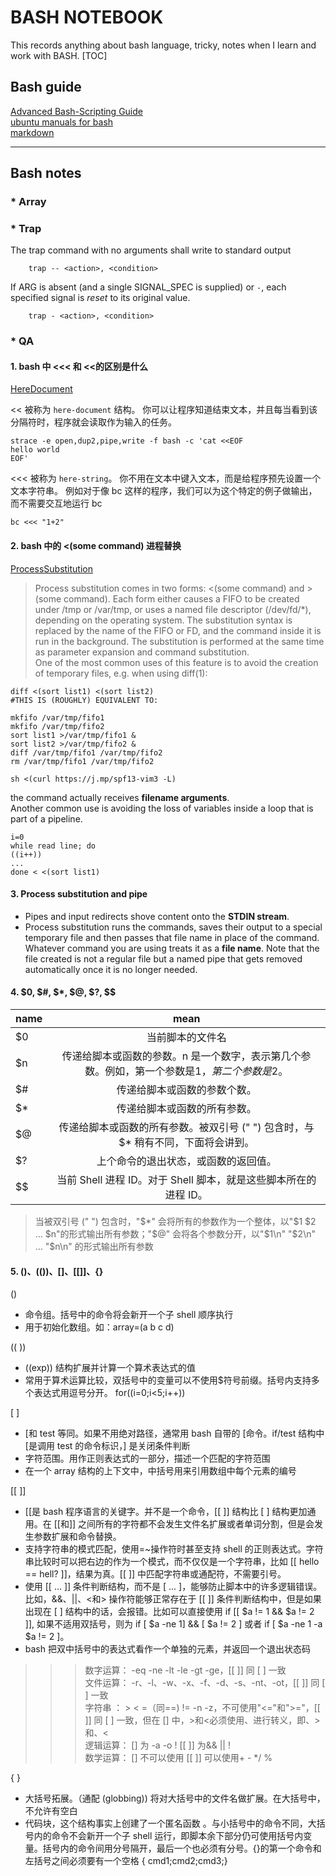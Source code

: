 # BASH NOTEBOOK
  This records anything about bash language, tricky, notes when I learn and work with BASH.
[TOC]

## Bash guide
[Advanced Bash-Scripting Guide](http://www.tldp.org/LDP/abs/html/)  
[ubuntu manuals for bash](http://manpages.ubuntu.com/manpages/eoan/en/man1/bash.1.html)  
[markdown](https://github.com/google/styleguide/blob/gh-pages/docguide/style.md)  
 
------

## Bash notes
<!-- CHAPTER START -->
### * Array

<!-- CHAPTER END -->

<!-- CHAPTER START -->
### * Trap
The trap command with no arguments shall write to standard output
```shell
    trap -- <action>, <condition>
```
If ARG is absent (and a single SIGNAL_SPEC is supplied) or `-`, each specified signal is *reset* to its original value.
```shell
    trap - <action>, <condition>
```
<!-- CHAPTER END -->

<!-- CHAPTER START -->
### * QA
#### 1. bash 中 <<< 和 <<的区别是什么
[HereDocument](http://mywiki.wooledge.org/HereDocument?action=show&redirect=HereString)

<< 被称为 `here-document` 结构。 你可以让程序知道结束文本，并且每当看到该分隔符时，程序就会读取作为输入的任务。

```shell
strace -e open,dup2,pipe,write -f bash -c 'cat <<EOF
hello world
EOF'
```

<<< 被称为 `here-string`。 你不用在文本中键入文本，而是给程序预先设置一个文本字符串。 例如对于像 bc 这样的程序，我们可以为这个特定的例子做输出，而不需要交互地运行 bc
```shell
bc <<< "1+2"
```
#### 2. bash 中的 <(some command) 进程替换
[ProcessSubstitution](http://mywiki.wooledge.org/ProcessSubstitution) 
>Process substitution comes in two forms: <(some command) and >(some command). Each form either causes a FIFO to be created under /tmp or /var/tmp, or uses a named file descriptor (/dev/fd/*), depending on the operating system. The substitution syntax is replaced by the name of the FIFO or FD, and the command inside it is run in the background. The substitution is performed at the same time as parameter expansion and command substitution.  
One of the most common uses of this feature is to avoid the creation of temporary files, e.g. when using diff(1):
```shell
diff <(sort list1) <(sort list2)
#THIS IS (ROUGHLY) EQUIVALENT TO:

mkfifo /var/tmp/fifo1
mkfifo /var/tmp/fifo2
sort list1 >/var/tmp/fifo1 &
sort list2 >/var/tmp/fifo2 &
diff /var/tmp/fifo1 /var/tmp/fifo2
rm /var/tmp/fifo1 /var/tmp/fifo2
```
```shell
sh <(curl https://j.mp/spf13-vim3 -L)
```
the command actually receives **filename arguments**.  
Another common use is avoiding the loss of variables inside a loop that is part of a pipeline. 

```shell
i=0
while read line; do
((i++))
...
done < <(sort list1)
```
#### 3. Process substitution and pipe
* Pipes and input redirects shove content onto the **STDIN stream**.  
* Process substitution runs the commands, saves their output to a special temporary file and then passes that file name in place of the command. Whatever command you are using treats it as a **file name**. Note that the file created is not a regular file but a named pipe that gets removed automatically once it is no longer needed.

#### 4. $0, $#, $*, $@, $?, $$
| name  | mean |
|-------|:---:|
|$0 |    当前脚本的文件名|
|$n |    传递给脚本或函数的参数。n 是一个数字，表示第几个参数。例如，第一个参数是$1，第二个参数是$2。|
|$# |    传递给脚本或函数的参数个数。|
|$* |    传递给脚本或函数的所有参数。|
|$@ |    传递给脚本或函数的所有参数。被双引号 (" ") 包含时，与 $* 稍有不同，下面将会讲到。|
|$? | 上个命令的退出状态，或函数的返回值。|
|$$ | 当前 Shell 进程 ID。对于 Shell 脚本，就是这些脚本所在的进程 ID。|  

>当被双引号 (" ") 包含时，"$*" 会将所有的参数作为一个整体，以"$1 $2 … $n"的形式输出所有参数；"$@" 会将各个参数分开，以"$1\n" "$2\n" … "$n\n" 的形式输出所有参数

#### 5. ()、(())、[]、[[]]、{}
()
* 命令组。括号中的命令将会新开一个子 shell 顺序执行   
* 用于初始化数组。如：array=(a b c d)

((  ))
* ((exp)) 结构扩展并计算一个算术表达式的值  
* 常用于算术运算比较，双括号中的变量可以不使用$符号前缀。括号内支持多个表达式用逗号分开。 for((i=0;i<5;i++))  

[ ]
* [和 test 等同。如果不用绝对路径，通常用 bash 自带的 [命令。if/test 结构中 [是调用 test 的命令标识，] 是关闭条件判断
* 字符范围。用作正则表达式的一部分，描述一个匹配的字符范围
* 在一个 array 结构的上下文中，中括号用来引用数组中每个元素的编号

[[ ]]
* [[是 bash 程序语言的关键字。并不是一个命令，[[ ]] 结构比 [ ] 结构更加通用。在 [[和]] 之间所有的字符都不会发生文件名扩展或者单词分割，但是会发生参数扩展和命令替换。
* 支持字符串的模式匹配，使用=~操作符时甚至支持 shell 的正则表达式。字符串比较时可以把右边的作为一个模式，而不仅仅是一个字符串，比如 [[ hello == hell? ]]，结果为真。[[ ]] 中匹配字符串或通配符，不需要引号。
* 使用 [[ ... ]] 条件判断结构，而不是 [ ... ]，能够防止脚本中的许多逻辑错误。比如，&&、||、<和> 操作符能够正常存在于 [[ ]] 条件判断结构中，但是如果出现在 [ ] 结构中的话，会报错。比如可以直接使用 if [[ $a != 1 && $a != 2 ]], 如果不适用双括号，则为 if [ $a -ne 1] && [ $a != 2 ] 或者 if [ $a -ne 1 -a $a != 2 ]。
* bash 把双中括号中的表达式看作一个单独的元素，并返回一个退出状态码

>>>数字运算： -eq -ne -lt -le -gt -ge，[[ ]] 同 [ ] 一致  
>>>文件运算： -r、-l、-w、-x、-f、-d、-s、-nt、-ot，[[ ]] 同 [ ] 一致  
>>>字符串 ： > < =（同==) != -n -z，不可使用"<="和">="，[[ ]] 同 [ ] 一致，但在 [] 中，>和<必须使用、进行转义，即、>和、<  
>>>逻辑运算： [] 为 -a -o ! [[ ]] 为&& || !  
>>>数学运算： [] 不可以使用 [[ ]] 可以使用+ - */ %  
  
{ }
* 大括号拓展。（通配 (globbing)) 将对大括号中的文件名做扩展。在大括号中，不允许有空白  
* 代码块，这个结构事实上创建了一个匿名函数 。与小括号中的命令不同，大括号内的命令不会新开一个子 shell 运行，即脚本余下部分仍可使用括号内变量。括号内的命令间用分号隔开，最后一个也必须有分号。{}的第一个命令和左括号之间必须要有一个空格 { cmd1;cmd2;cmd3;}
<!-- CHAPTER END -->

